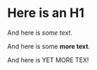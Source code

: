 # Here is an H1

And here is *some text*.

And here is some **more text**.

And here is YET MORE TEX!
